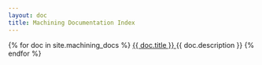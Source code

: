 ```yaml
---
layout: doc
title: Machining Documentation Index
---
```

{% for doc in site.machining_docs %}
<a href="{{ doc.url }}" class="post-link">
{{ doc.title }}
</a>
{{ doc.description }}
{% endfor %}